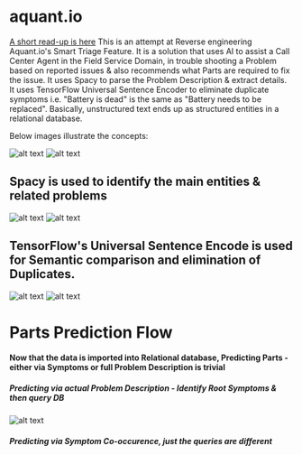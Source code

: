 # aquant.io
[A short read-up is here](https://medium.com/@navraj28/parts-prediction-given-the-problem-description-6767c3d7e8ed)
This is an attempt at Reverse engineering Aquant.io's Smart Triage Feature. It is a solution that uses AI to assist a Call Center Agent in the Field Service Domain, in trouble shooting a Problem based on reported issues & also recommends what Parts are required to fix the issue. It uses Spacy to parse the Problem Description & extract details. It uses TensorFlow Universal Sentence Encoder to eliminate duplicate symptoms i.e. "Battery is dead" is the same as "Battery needs to be replaced". Basically, unstructured text ends up as structured entities in a relational database.

Below images illustrate the concepts:

![alt text](https://github.com/navraj28/aquant/blob/master/Aquant1.png)
![alt text](https://github.com/navraj28/aquant/blob/master/Aquant2.png)
## Spacy is used to identify the main entities & related problems
![alt text](https://github.com/navraj28/aquant/blob/master/spacy.jpg)
![alt text](https://github.com/navraj28/aquant/blob/master/Aquant3.png)
## TensorFlow's Universal Sentence Encode is used for Semantic comparison and elimination of Duplicates.
![alt text](https://github.com/navraj28/aquant/blob/master/Aquant4.png)
![alt text](https://github.com/navraj28/aquant/blob/master/Aquant5.png)

# Parts Prediction Flow
#### Now that the data is imported into Relational database, Predicting Parts - either via Symptoms or full Problem Description is trivial
##### Predicting via actual Problem Description - Identify Root Symptoms & then query DB
![alt text](https://github.com/navraj28/aquant/blob/master/PredictionFlow1.png)
##### Predicting via Symptom Co-occurence, just the queries are different

